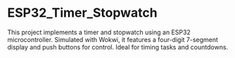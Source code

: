 # ESP32_Timer_Stopwatch
 This project implements a timer and stopwatch using an ESP32 microcontroller. Simulated with Wokwi, it features a four-digit 7-segment display and push buttons for control. Ideal for timing tasks and countdowns.
